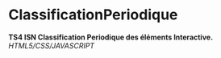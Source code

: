 # ClassificationPeriodique

**TS4 ISN Classification Periodique des éléments Interactive.**
*HTML5/CSS/JAVASCRIPT*

